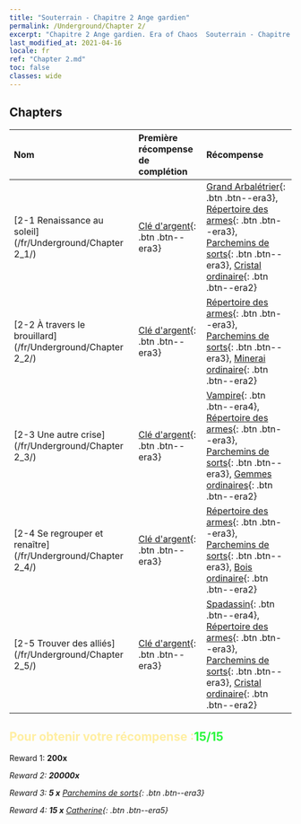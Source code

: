 ```yaml
---
title: "Souterrain - Chapitre 2 Ange gardien"
permalink: /Underground/Chapter 2/
excerpt: "Chapitre 2 Ange gardien. Era of Chaos  Souterrain - Chapitre 2. Ange gardien"
last_modified_at: 2021-04-16
locale: fr
ref: "Chapter 2.md"
toc: false
classes: wide
---
```


## Chapters

  | Nom |  Première récompense de complétion | Récompense |
  |:------------|:------------|:------------| 
  | [2-1 Renaissance au soleil](/fr/Underground/Chapter 2_1/) | [Clé d'argent](/fr/Items/con_693/){: .btn .btn--era3} | [Grand Arbalétrier](/fr/Items/unt_191/){: .btn .btn--era3}, [Répertoire des armes](/fr/Items/mat_18/){: .btn .btn--era3}, [Parchemins de sorts](/fr/Items/con_694/){: .btn .btn--era3}, [Cristal ordinaire](/fr/Items/mat_11/){: .btn .btn--era2} |
  | [2-2 À travers le brouillard](/fr/Underground/Chapter 2_2/) | [Clé d'argent](/fr/Items/con_693/){: .btn .btn--era3} | [Répertoire des armes](/fr/Items/mat_18/){: .btn .btn--era3}, [Parchemins de sorts](/fr/Items/con_694/){: .btn .btn--era3}, [Minerai ordinaire](/fr/Items/mat_6/){: .btn .btn--era2} |
  | [2-3 Une autre crise](/fr/Underground/Chapter 2_3/) | [Clé d'argent](/fr/Items/con_693/){: .btn .btn--era3} | [Vampire](/fr/Items/unt_211/){: .btn .btn--era4}, [Répertoire des armes](/fr/Items/mat_18/){: .btn .btn--era3}, [Parchemins de sorts](/fr/Items/con_694/){: .btn .btn--era3}, [Gemmes ordinaires](/fr/Items/mat_10/){: .btn .btn--era2} |
  | [2-4 Se regrouper et renaître](/fr/Underground/Chapter 2_4/) | [Clé d'argent](/fr/Items/con_693/){: .btn .btn--era3} | [Répertoire des armes](/fr/Items/mat_18/){: .btn .btn--era3}, [Parchemins de sorts](/fr/Items/con_694/){: .btn .btn--era3}, [Bois ordinaire](/fr/Items/mat_7/){: .btn .btn--era2} |
  | [2-5 Trouver des alliés](/fr/Underground/Chapter 2_5/) | [Clé d'argent](/fr/Items/con_693/){: .btn .btn--era3} | [Spadassin](/fr/Items/unt_193/){: .btn .btn--era4}, [Répertoire des armes](/fr/Items/mat_18/){: .btn .btn--era3}, [Parchemins de sorts](/fr/Items/con_694/){: .btn .btn--era3}, [Cristal ordinaire](/fr/Items/mat_11/){: .btn .btn--era2} |


## <span style="color: #ffeea0">Pour obtenir votre récompense :</span><span style="color: #27f73a">15/15</span>

 Reward 1:  **200x** <i class="fas fa-gem"/>

 Reward 2:  **20000x** <i class="fas fa-coins"/>

 Reward 3: **5 x** [Parchemins de sorts](/fr/Items/con_694/){: .btn .btn--era3}

 Reward 4: **15 x** [Catherine](/fr/Items/her_361/){: .btn .btn--era5}

